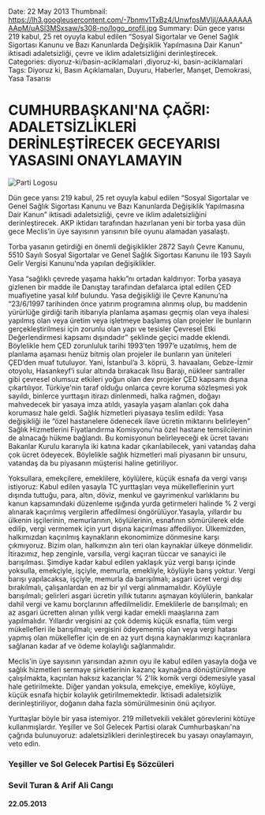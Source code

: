 Date: 22 May 2013
Thumbnail: https://lh3.googleusercontent.com/-7bnmv1TxBz4/UnwfpsMVljI/AAAAAAAAApM/uASl3MSxsaw/s308-no/logo_profil.jpg
Summary: Dün gece yarısı 219 kabul, 25 ret oyuyla kabul edilen “Sosyal Sigortalar ve Genel Sağlık Sigortası Kanunu ve Bazı Kanunlarda Değişiklik Yapılmasına Dair Kanun” iktisadi adaletsizliği, çevre ve iklim adaletsizliğini derinleştirecek.
Categories: diyoruz-ki/basin-aciklamalari ,diyoruz-ki, basin-aciklamalari
Tags: Diyoruz ki, Basın Açıklamaları, Duyuru, Haberler, Manşet, Demokrasi, Yasa Tasarısı

# CUMHURBAŞKANI'NA ÇAĞRI: ADALETSİZLİKLERİ DERİNLEŞTİRECEK GECEYARISI YASASINI ONAYLAMAYIN

![Parti Logosu](https://lh3.googleusercontent.com/-7bnmv1TxBz4/UnwfpsMVljI/AAAAAAAAApM/uASl3MSxsaw/s308-no/logo_profil.jpg)

 
Dün gece yarısı 219 kabul, 25 ret oyuyla kabul edilen “Sosyal Sigortalar ve Genel Sağlık Sigortası Kanunu ve Bazı Kanunlarda Değişiklik Yapılmasına Dair Kanun” iktisadi adaletsizliği, çevre ve iklim adaletsizliğini derinleştirecek.
AKP iktidarı tarafından hazırlanan yeni bir torba yasa dün gece Meclis’in üye sayısının yarısının bile oyunu alamadan yasalaştı.

Torba yasanın getirdiği en önemli değişiklikler 2872 Sayılı Çevre Kanunu, 5510 Sayılı Sosyal Sigortalar ve Genel Sağlık Sigortası Kanunu ile 193 Sayılı Gelir Vergisi Kanunu'nda yapılan değişiklikler.

Yasa “sağlıklı çevrede yaşama hakkı”nı ortadan kaldırıyor: Torba yasaya gizlenen bir madde ile Danıştay tarafından defalarca iptal edilen ÇED muafiyetine yasal kılıf bulundu. Yasa değişikliği ile Çevre Kanunu’na “23/6/1997 tarihinden önce yatırım programına alınmış olup, bu maddenin yürürlüğe girdiği tarih itibarıyla planlama aşaması geçmiş olan veya ihalesi yapılmış olan veya üretim veya işletmeye başlamış olan projeler ile bunların gerçekleştirilmesi için zorunlu olan yapı ve tesisler Çevresel Etki Değerlendirmesi kapsamı dışındadır” şeklinde geçici madde eklendi. Böylelikle hem ÇED zorunluluk tarihi 1993’ten 1997’e uzatılmış, hem de planlama aşaması henüz bitmiş olan projeler ile bunların yan üniteleri ÇED’den muaf tutuluyor. Yani, İstanbul’a 3. köprü, 3. havaalanı, Gebze-İzmir otoyolu, Hasankeyf’i sular altında bırakacak Ilısu Barajı, nükleer santraller gibi çevresel olumsuz etkileri yoğun olan dev projeler ÇED kapsamı dışına çıkartılıyor. Türkiye'nin taraf olduğu onlarca çevre koruma sözleşmesi yok sayıldı, binlerce yurttaşın itirazı dinlenmedi, halka rağmen, doğayı mahvedecek bir yasaya imza atıldı, yasayla yaşam alanları çok daha korumasız hale geldi. 
Sağlık hizmetleri piyasaya teslim edildi: Yasa değişikliği ile “özel hastanelere ödenecek ilave ücretin miktarını belirleyen” Sağlık Hizmetlerini Fiyatlandırma Komisyonu'na özel hastane temsilcilerinin de alınacağı hükme bağlandı. Bu komisyonun belirleyeceği ek ücret tavanı Bakanlar Kurulu kararıyla iki katına kadar çıkarılabilecek, yani vatandaş daha çok ücret ödeyecek. Böylelikle sağlık hizmetleri mali piyasanın bir unsuru, vatandaş da bu piyasanın müşterisi haline getiriliyor.

Yoksullara, emekçilere, emeklilere, köylülere, küçük esnafa da vergi varışı istiyoruz: Kabul edilen yasayla TC yurttaşları veya mükelleflerinin yurt dışında tuttuğu, para, altın, döviz, menkul ve gayrimenkul varlıklarını bu kanun kapsamındaki düzenleme ışığında yurda getirmeleri halinde % 2 vergi alınarak kaçırılmış vergilerin affedilmesi öngörülüyor.Yasayla, yıllardır bu ülkenin işçilerinin, memurlarının, köylülerinin, esnafının sömürülerek elde edilip, vergi vermemek için yurt dışına kaçırılması affediliyor. Ülkemizden, halkımızdan kaçırılmış kaynakların ekonomimize dönmesine karşı çıkmıyoruz. Bizim olan, halkımızın alın teri olan kaynaklar ülkeye dönmelidir. İtirazımız, hep zenginle, varsılla, vergi kaçıran tüccar ve sanayici ile barışılması. Şimdiye kadar kabul edilen yaklaşık yüz vergi barışı içinde yoksulla, emekçiyle, işçiyle, memurla, emekliyle, köylüyle barış yoktur. Vergi barışı yapılacaksa, işçiyle, memurla da barışılmalı; asgari ücret vergi dışı bırakılmalı, çalışanlardan en az bir yıl vergi alınmamalıdır. Köylüyle barışılmalı; gelirleri asgari ücretin yıllık tutarını aşmayan köylülerin, bankalar dahil vergi ve kamu borçlarının affedilmelidir. Emeklilerle de barışılmalı; en az asgari ücretten alınan yıllık vergi kadar emekli maaşlarına zam yapılmalıdır. Yıllardır vergisini az çok ödemiş küçük esnafla, tüm vergi mükellefleri ile barışılmalı; vergisini ödeyememiş olan veya vergi hatası yapmış olan mükellefler için de en az yurt dışına kaynaklarımızı kaçıranlara sağlanan kadar af ve ödeme kolaylığı sağlanmalıdır.

Meclis’in üye sayısının yarısından azının oyu ile kabul edilen yasayla doğa ve sağlık hizmetleri sermaye şirketlerinin kazanç kaynağına dönüştürülmeye çalışılmakta, kaçırılan haksız kazançlar % 2'lik komik vergi ödemesiyle yasal hale getirilmekte. Diğer yandan yoksula, emekçiye, emekliye, köylüye, küçük esnafa hiçbir kolaylık getirilmemektedir. İktisadi adaletsizlik derinleştiriliyor, doğanın daha fazla sömürülmesinin önü açılıyor.

Yurttaşlar böyle bir yasa istemiyor. 219 milletvekili vekâlet görevlerini kötüye kullanmışlardır. Yeşiller ve Sol Gelecek Partisi olarak Cumhurbaşkanı'na çağrıda bulunuyoruz: adaletsizlikleri derinleştirecek bu yasayı onaylamayın, veto edin.



### Yeşiller ve Sol Gelecek Partisi Eş Sözcüleri
### Sevil Turan & Arif Ali Cangı

#### 22.05.2013
